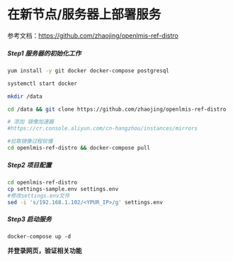 # 在新节点/服务器上部署服务


参考文档：https://github.com/zhaojing/openlmis-ref-distro

##### Step1 服务器的初始化工作
```bash
yum install -y git docker docker-compose postgresql

systemctl start docker

mkdir /data

cd /data && git clone https://github.com/zhaojing/openlmis-ref-distro

# 添加 镜像加速器
#https://cr.console.aliyun.com/cn-hangzhou/instances/mirrors

#拉取镜像过程较慢
cd openlmis-ref-distro && docker-compose pull
```

##### Step2 项目配置

```bash
cd openlmis-ref-distro
cp settings-sample.env settings.env
#修改settings.env文件
sed -i 's/192.168.1.102/<YPUR_IP>/g' settings.env
```

##### Step3 启动服务
`docker-compose up -d`

**并登录网页，验证相关功能**





